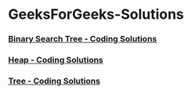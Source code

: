 # GeeksForGeeks-Solutions
### [Binary Search Tree - Coding Solutions](https://github.com/Ushnesha/GeeksForGeeks-Solutions/blob/master/BinarySearchTree.md)
### [Heap - Coding Solutions](https://github.com/Ushnesha/GeeksForGeeks-Solutions/blob/master/Heap.md)
### [Tree - Coding Solutions](https://github.com/Ushnesha/GeeksForGeeks-Solutions/blob/master/Tree.md)

